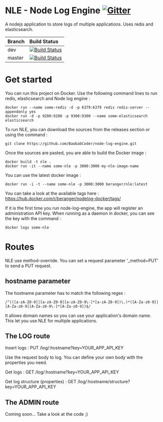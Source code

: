 # NLE - Node Log Engine [![Gitter](https://badges.gitter.im/BaobabCoder/node-log-engine.svg)](https://gitter.im/BaobabCoder/node-log-engine?utm_source=badge&utm_medium=badge&utm_campaign=pr-badge)
A nodejs application to store logs of multiple applications. Uses redis and elasticsearch.

Branch | Build Status 
------ | :----------- 
dev | [![Build Status](https://travis-ci.org/BaobabCoder/nle.svg?branch=dev)](https://travis-ci.org/BaobabCoder/nle)
master | [![Build Status](https://travis-ci.org/BaobabCoder/nle.svg?branch=master)](https://travis-ci.org/BaobabCoder/nle)


# Get started

You can run this project on Docker. Use the following command lines to run redis, elasticsearch and Node log engine :

    docker run --name some-redis -d -p 6379:6379 redis redis-server --appendonly yes
    docker run -d -p 9200:9200 -p 9300:9300 --name some-elasticsearch elasticsearch

To run NLE, you can download the sources from the releases section or using the command :

    git clone https://github.com/BaobabCoder/node-log-engine.git

Once the sources are pasted, you are able to build the Docker image :

    docker build -t nle .
    docker run -it --name some-nle -p 3000:3000 my-nle-image-name

You can use the latest docker image :

    docker run -i -t --name some-nle -p 3000:3000 beranger/nle:latest

You can take a look at the available tags here : https://hub.docker.com/r/beranger/nodelog-docker/tags/

If it is the first time you run node-log-engine, the app will register an administration API key.
When running as a daemon in docker, you can see the key with the command :

    docker logs some-nle



# Routes

NLE use method-override. You can set a request parameter '_method=PUT' to send a PUT request.

## hostname parameter

The hostname parameter has to match the following regex :        

    /^(([a-zA-Z0-9]|[a-zA-Z0-9][a-zA-Z0-9\-]*[a-zA-Z0-9])\.)*([A-Za-z0-9]|[A-Za-z0-9][A-Za-z0-9\-]*[A-Za-z0-9])$/

It allows domain names so you can use your application's domain name. This let you use NLE for multiple applications.

## The LOG route

Insert logs : 
    PUT /log/:hostname?key=YOUR_APP_API_KEY
    
Use the request body to log. You can define your own body with the properties you need.

Get logs :
    GET /log/:hostname?key=YOUR_APP_API_KEY
    
Get log structure (properties) :
    GET /log/:hostname/structure?key=YOUR_APP_API_KEY
    
## The ADMIN route

Coming soon... Take a look at the code ;)
